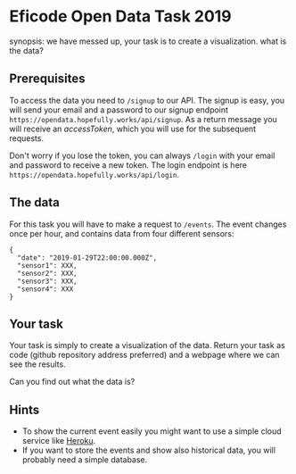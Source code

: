 # Eficode Open Data Task 2019

synopsis: we have messed up, your task is to create a visualization. what is the data?

## Prerequisites

To access the data you need to `/signup` to our API. The signup is easy, you will send your email and a password to our signup endpoint `https://opendata.hopefully.works/api/signup`. As a return message you will receive an *accessToken*, which you will use for the subsequent requests.

Don't worry if you lose the token, you can always `/login` with your email and password to receive a new token. The login endpoint is here `https://opendata.hopefully.works/api/login`.

## The data

For this task you will have to make a request to `/events`. The event changes once per hour, and contains data from four different sensors:

```
{
  "date": "2019-01-29T22:00:00.000Z",
  "sensor1": XXX,
  "sensor2": XXX,
  "sensor3": XXX,
  "sensor4": XXX
}
```

## Your task

Your task is simply to create a visualization of the data. Return your task as code (github repository address preferred) and a webpage where we can see the results.

Can you find out what the data is?

## Hints

* To show the current event easily you might want to use a simple cloud service like [Heroku]().
* If you want to store the events and show also historical data, you will probably need a simple database.
